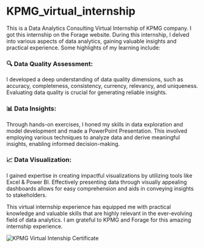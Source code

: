 # KPMG_virtual_internship
This is a Data Analytics Consulting Virtual Internship of KPMG company. I got this internship on the Forage website.
During this internship, I delved into various aspects of data analytics, gaining valuable insights and practical experience. Some highlights of my learning include:

### 🔍 Data Quality Assessment: 
I developed a deep understanding of data quality dimensions, such as accuracy, completeness, consistency, currency, relevancy, and uniqueness. Evaluating data quality is crucial for generating reliable insights.

### 📊 Data Insights: 
Through hands-on exercises, I honed my skills in data exploration and model development and made a PowerPoint Presentation. This involved employing various techniques to analyze data and derive meaningful insights, enabling informed decision-making.

### 📈 Data Visualization: 
I gained expertise in creating impactful visualizations by utilizing tools like Excel & Power BI. Effectively presenting data through visually appealing dashboards allows for easy comprehension and aids in conveying insights to stakeholders.

This virtual internship experience has equipped me with practical knowledge and valuable skills that are highly relevant in the ever-evolving field of data analytics. I am grateful to KPMG and Forage for this amazing internship experience.

![KPMG Virtual Intenship Certificate](https://github.com/Aayush2k23/KPMG_virtual_internship/assets/131526402/ad77d6f1-ac4b-4cf5-a8a5-f120554ad989)

